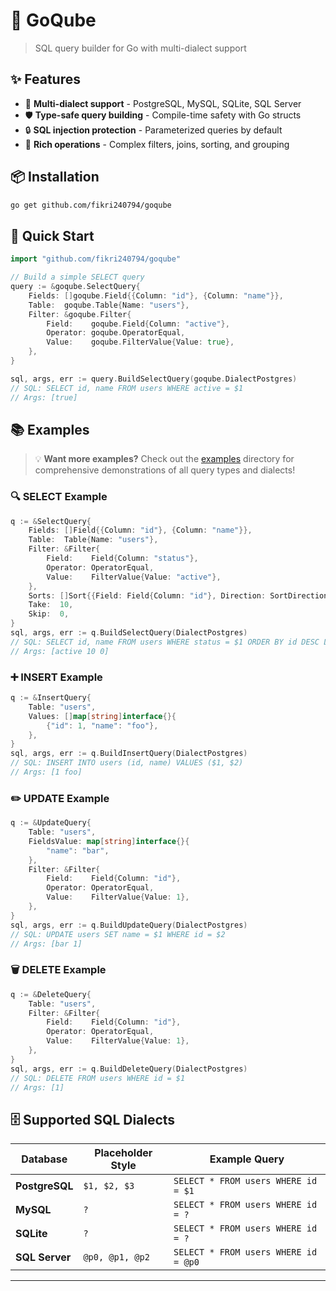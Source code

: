 # 🧊 GoQube

> SQL query builder for Go with multi-dialect support

## ✨ Features

- 🎯 **Multi-dialect support** - PostgreSQL, MySQL, SQLite, SQL Server
- 🛡️ **Type-safe query building** - Compile-time safety with Go structs
- 🔒 **SQL injection protection** - Parameterized queries by default
- 🧩 **Rich operations** - Complex filters, joins, sorting, and grouping

## 📦 Installation

```bash
go get github.com/fikri240794/goqube
```

## 🚀 Quick Start

```go
import "github.com/fikri240794/goqube"

// Build a simple SELECT query
query := &goqube.SelectQuery{
    Fields: []goqube.Field{{Column: "id"}, {Column: "name"}},
    Table:  goqube.Table{Name: "users"},
    Filter: &goqube.Filter{
        Field:    goqube.Field{Column: "active"},
        Operator: goqube.OperatorEqual,
        Value:    goqube.FilterValue{Value: true},
    },
}

sql, args, err := query.BuildSelectQuery(goqube.DialectPostgres)
// SQL: SELECT id, name FROM users WHERE active = $1
// Args: [true]
```

## 📚 Examples

> 💡 **Want more examples?** Check out the [examples](examples/) directory for comprehensive demonstrations of all query types and dialects!

### 🔍 SELECT Example
```go
q := &SelectQuery{
    Fields: []Field{{Column: "id"}, {Column: "name"}},
    Table:  Table{Name: "users"},
    Filter: &Filter{
        Field:    Field{Column: "status"},
        Operator: OperatorEqual,
        Value:    FilterValue{Value: "active"},
    },
    Sorts: []Sort{{Field: Field{Column: "id"}, Direction: SortDirectionDescending}},
    Take:  10,
    Skip:  0,
}
sql, args, err := q.BuildSelectQuery(DialectPostgres)
// SQL: SELECT id, name FROM users WHERE status = $1 ORDER BY id DESC LIMIT $2 OFFSET $3
// Args: [active 10 0]
```

### ➕ INSERT Example
```go
q := &InsertQuery{
    Table: "users",
    Values: []map[string]interface{}{
        {"id": 1, "name": "foo"},
    },
}
sql, args, err := q.BuildInsertQuery(DialectPostgres)
// SQL: INSERT INTO users (id, name) VALUES ($1, $2)
// Args: [1 foo]
```

### ✏️ UPDATE Example
```go
q := &UpdateQuery{
    Table: "users",
    FieldsValue: map[string]interface{}{
        "name": "bar",
    },
    Filter: &Filter{
        Field:    Field{Column: "id"},
        Operator: OperatorEqual,
        Value:    FilterValue{Value: 1},
    },
}
sql, args, err := q.BuildUpdateQuery(DialectPostgres)
// SQL: UPDATE users SET name = $1 WHERE id = $2
// Args: [bar 1]
```

### 🗑️ DELETE Example
```go
q := &DeleteQuery{
    Table: "users",
    Filter: &Filter{
        Field:    Field{Column: "id"},
        Operator: OperatorEqual,
        Value:    FilterValue{Value: 1},
    },
}
sql, args, err := q.BuildDeleteQuery(DialectPostgres)
// SQL: DELETE FROM users WHERE id = $1
// Args: [1]
```

## 🗄️ Supported SQL Dialects

<div align="center">

| Database | Placeholder Style | Example Query |
|----------|-------------------|---------------|
| **PostgreSQL** | `$1, $2, $3` | `SELECT * FROM users WHERE id = $1` |
| **MySQL** | `?` | `SELECT * FROM users WHERE id = ?` |
| **SQLite** | `?` | `SELECT * FROM users WHERE id = ?` |
| **SQL Server** | `@p0, @p1, @p2` | `SELECT * FROM users WHERE id = @p0` |

</div>

---